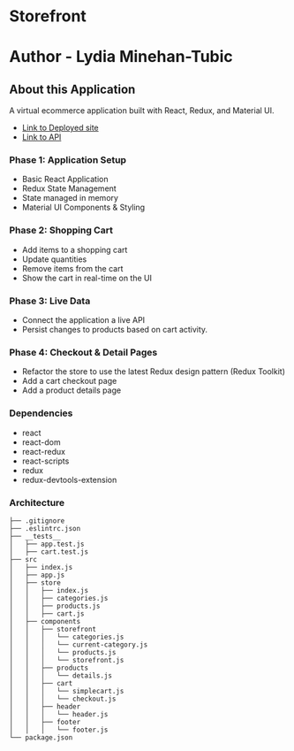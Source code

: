 # Storefront
# Author - Lydia Minehan-Tubic

## About this Application

A virtual ecommerce application built with React, Redux, and Material UI.

- [Link to Deployed site](https://shop-lmt.netlify.app/)
- [Link to API](https://lydia-api-server.herokuapp.com/products)

### Phase 1: Application Setup
- Basic React Application
- Redux State Management
- State managed in memory
- Material UI Components & Styling
### Phase 2: Shopping Cart
- Add items to a shopping cart
- Update quantities
- Remove items from the cart
- Show the cart in real-time on the UI
### Phase 3: Live Data
- Connect the application a live API
- Persist changes to products based on cart activity.
### Phase 4: Checkout & Detail Pages
- Refactor the store to use the latest Redux design pattern (Redux Toolkit)
- Add a cart checkout page
- Add a product details page

### Dependencies 

- react
- react-dom
- react-redux
- react-scripts
- redux
- redux-devtools-extension

### Architecture

```git
├── .gitignore
├── .eslintrc.json
├── __tests__
│   ├── app.test.js
│   ├── cart.test.js
├── src
│   ├── index.js
│   ├── app.js
│   ├── store
│   │   ├── index.js
│   │   ├── categories.js
│   │   ├── products.js
│   │   ├── cart.js
│   ├── components
│   │   ├── storefront
│   │   │   └── categories.js
│   │   │   └── current-category.js
│   │   │   └── products.js
│   │   │   └── storefront.js
│   │   ├── products
│   │   │   └── details.js
│   │   ├── cart
│   │   │   └── simplecart.js
│   │   │   └── checkout.js
│   │   ├── header
│   │   │   └── header.js
│   │   ├── footer
│   │   │   └── footer.js
└── package.json
```

